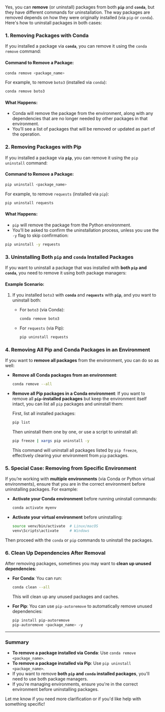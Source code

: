 Yes, you can **remove** (or uninstall) packages from both **`pip`** and **`conda`**, but they have different commands for uninstallation. The way packages are removed depends on how they were originally installed (via `pip` or `conda`). Here's how to uninstall packages in both cases:

### 1. **Removing Packages with Conda**

If you installed a package via **`conda`**, you can remove it using the `conda remove` command:

#### Command to Remove a Package:

```bash
conda remove <package_name>
```

For example, to remove `boto3` (installed via `conda`):

```bash
conda remove boto3
```

#### What Happens:

* Conda will remove the package from the environment, along with any dependencies that are no longer needed by other packages in that environment.
* You’ll see a list of packages that will be removed or updated as part of the operation.

### 2. **Removing Packages with Pip**

If you installed a package via **`pip`**, you can remove it using the `pip uninstall` command:

#### Command to Remove a Package:

```bash
pip uninstall <package_name>
```

For example, to remove `requests` (installed via `pip`):

```bash
pip uninstall requests
```

#### What Happens:

* `pip` will remove the package from the Python environment.
* You’ll be asked to confirm the uninstallation process, unless you use the `-y` flag to skip confirmation:

```bash
pip uninstall -y requests
```

### 3. **Uninstalling Both `pip` and `conda` Installed Packages**

If you want to uninstall a package that was installed with **both `pip` and `conda`**, you need to remove it using both package managers:

#### Example Scenario:

1. If you installed `boto3` with **`conda`** and **`requests`** with **`pip`**, and you want to uninstall both:

   * For `boto3` (via Conda):

     ```bash
     conda remove boto3
     ```

   * For `requests` (via Pip):

     ```bash
     pip uninstall requests
     ```

### 4. **Removing All Pip and Conda Packages in an Environment**

If you want to **remove all packages** from the environment, you can do so as well:

* **Remove all Conda packages from an environment**:

  ```bash
  conda remove --all
  ```

* **Remove all Pip packages in a Conda environment**:
  If you want to remove all **`pip`-installed packages** but keep the environment itself intact, you can list all `pip` packages and uninstall them:

  First, list all installed packages:

  ```bash
  pip list
  ```

  Then uninstall them one by one, or use a script to uninstall all:

  ```bash
  pip freeze | xargs pip uninstall -y
  ```

  This command will uninstall all packages listed by `pip freeze`, effectively clearing your environment from `pip` packages.

### 5. **Special Case: Removing from Specific Environment**

If you’re working with **multiple environments** (via Conda or Python virtual environments), ensure that you are in the correct environment before uninstalling packages. For example:

* **Activate your Conda environment** before running uninstall commands:

  ```bash
  conda activate myenv
  ```

* **Activate your virtual environment** before uninstalling:

  ```bash
  source venv/bin/activate  # Linux/macOS
  venv\Scripts\activate     # Windows
  ```

Then proceed with the `conda` or `pip` commands to uninstall the packages.

### 6. **Clean Up Dependencies After Removal**

After removing packages, sometimes you may want to **clean up unused dependencies**:

* **For Conda**:
  You can run:

  ```bash
  conda clean --all
  ```

  This will clean up any unused packages and caches.

* **For Pip**:
  You can use `pip-autoremove` to automatically remove unused dependencies:

  ```bash
  pip install pip-autoremove
  pip-autoremove <package_name> -y
  ```

---

### Summary

* **To remove a package installed via Conda**: Use `conda remove <package_name>`.
* **To remove a package installed via Pip**: Use `pip uninstall <package_name>`.
* If you want to remove **both `pip` and `conda` installed packages**, you'll need to use both package managers.
* If you're managing environments, ensure you're in the correct environment before uninstalling packages.

Let me know if you need more clarification or if you'd like help with something specific!
